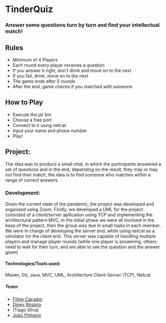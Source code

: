 # TinderQuiz


### Answer some questions turn by turn and find your intellectual match!


## Rules

 - Minimum of 4 Players
 - Each round every player receives a question
 - If you answer it right, don't drink and move on to the next
 - If you fail, drink, move on to the next
 - The game ends after 5 rounds
 - After the end, game checks if you matched with someone
 
 
## How to Play

 - Execute the jar bin
 - Choose a free port
 - Connect to it using netcat
 - Input your name and phone number
 - Play!


## Project:
The idea was to produce a small chat, in which the participants answered a set of questions and in the end, depending on the result, they may or may not find their match, the idea is to find someone who matches within a range of correct answers.


### Development:

Given the current state of the pandemic, the project was developed and organized using Zoom. Firstly, we developed a UML for the project consisted of a client/server apllication using TCP and implementing the architectural pattern MVC, in the initial phase we were all involved in the base of the project, then the group was due in small tasks in each member. We were in charge of developing the server end, while using netcat as a simulator for the client end. This server was capable of handling multiple players and manage player rounds (while one player is answering, others need to wait for their turn, and are able to see the question and the answer given)


#### Technologies/Tools used:
Maven, Git, Java, MVC, UML, Architecture Client-Server (TCP), Netcat


##### Team:
- [Filipe Caçador](https://github.com/FiCacador)
- [Diney Rosário](https://github.com/silvaney007)
- [Tiago Silva]
- [João Pinheiro](https://github.com/joaopinheiro10)
